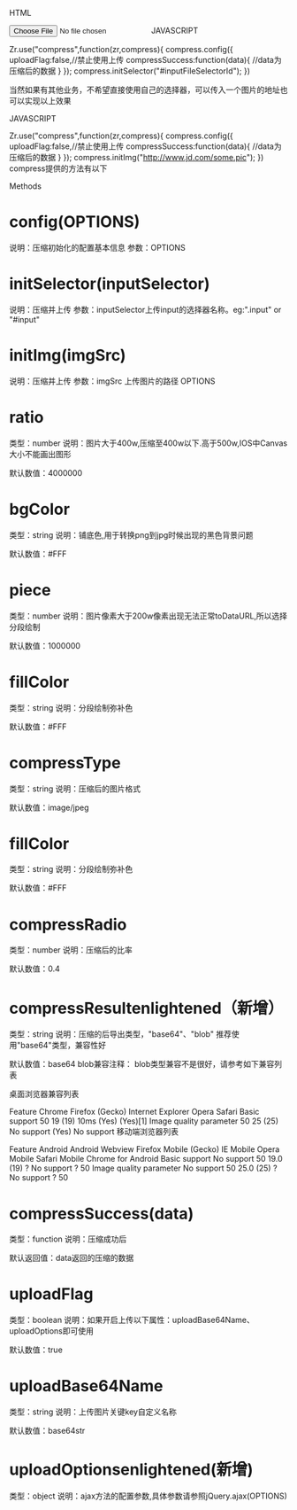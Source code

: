 HTML  

<input type='file' id='inputFileSelectorId' />
JAVASCRIPT


Zr.use("compress",function(zr,compress){
        compress.config({
             uploadFlag:false,//禁止使用上传
             compressSuccess:function(data){
               //data为压缩后的数据
             }
        });
        compress.initSelector("#inputFileSelectorId");
})       


当然如果有其他业务，不希望直接使用自己的选择器，可以传入一个图片的地址也可以实现以上效果

JAVASCRIPT


Zr.use("compress",function(zr,compress){
        compress.config({
             uploadFlag:false,//禁止使用上传
             compressSuccess:function(data){
               //data为压缩后的数据
             }
        });
        compress.initImg("http://www.jd.com/some.pic");
})       
compress提供的方法有以下

Methods

# config(OPTIONS)
说明：压缩初始化的配置基本信息
参数：OPTIONS
# initSelector(inputSelector)
说明：压缩并上传
参数：inputSelector上传input的选择器名称。eg:".input" or "#input"
# initImg(imgSrc)
说明：压缩并上传
参数：imgSrc 上传图片的路径
 OPTIONS

# ratio
类型：number
说明：图片大于400w,压缩至400w以下.高于500w,IOS中Canvas大小不能画出图形

默认数值：4000000
# bgColor
类型：string
说明：铺底色,用于转换png到jpg时候出现的黑色背景问题

默认数值：#FFF


# piece
类型：number
说明：图片像素大于200w像素出现无法正常toDataURL,所以选择分段绘制

默认数值：1000000
# fillColor
类型：string
说明：分段绘制弥补色

默认数值：#FFF
# compressType
类型：string
说明：压缩后的图片格式

默认数值：image/jpeg
# fillColor
类型：string
说明：分段绘制弥补色

默认数值：#FFF
# compressRadio
类型：number
说明：压缩后的比率

默认数值：0.4
# compressResultenlightened（新增）
类型：string
说明：压缩的后导出类型，"base64"、"blob"
推荐使用"base64"类型，兼容性好


默认数值：base64
blob兼容注释：
blob类型兼容不是很好，请参考如下兼容列表

桌面浏览器兼容列表

Feature	Chrome	Firefox (Gecko)	Internet Explorer	Opera	Safari
Basic support	50	19 (19)	10ms	(Yes)	(Yes)[1]
Image quality parameter	50	25 (25)	No support	(Yes)	No support
移动端浏览器列表

Feature	Android	Android Webview	Firefox Mobile (Gecko)	IE Mobile	Opera Mobile	Safari Mobile	Chrome for Android
Basic support	No support	50	19.0 (19)	?	No support	?	50
Image quality parameter	No support	50	25.0 (25)	?	No support	?	50




# compressSuccess(data)
类型：function
说明：压缩成功后

默认返回值：data返回的压缩的数据
# uploadFlag
类型：boolean
说明：如果开启上传以下属性：uploadBase64Name、uploadOptions即可使用

默认数值：true
# uploadBase64Name
类型：string
说明：上传图片关键key自定义名称

默认数值：base64str
# uploadOptionsenlightened(新增)
类型：object
说明：ajax方法的配置参数,具体参数请参照jQuery.ajax(OPTIONS)
